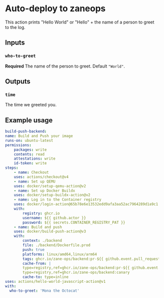 # Auto-deploy to zaneops 

This action prints "Hello World" or "Hello" + the name of a person to greet to the log.

## Inputs

### `who-to-greet`

**Required** The name of the person to greet. Default `"World"`.

## Outputs

### `time`

The time we greeted you.

## Example usage

```yaml
build-push-backend:
name: Build and Push your image
runs-on: ubuntu-latest
permissions:
    packages: write
    contents: read
    attestations: write
    id-token: write
steps:
    - name: Checkout
    uses: actions/checkout@v4
    - name: Set up QEMU
    uses: docker/setup-qemu-action@v2
    - name: Set up Docker Buildx
    uses: docker/setup-buildx-action@v2
    - name: Log in to the Container registry
    uses: docker/login-action@65b78e6e13532edd9afa3aa52ac7964289d1a9c1
    with:
        registry: ghcr.io
        username: ${{ github.actor }}
        password: ${{ secrets.CONTAINER_REGISTRY_PAT }}
    - name: Build and push
    uses: docker/build-push-action@v3
    with:
        context: ./backend
        file: ./backend/Dockerfile.prod
        push: true
        platforms: linux/amd64,linux/arm64
        tags: ghcr.io/zane-ops/backend:pr-${{ github.event.pull_request.number }},ghcr.io/zane-ops/backend:${{ github.sha }}
        cache-from: |
        type=registry,ref=ghcr.io/zane-ops/backend:pr-${{ github.event.pull_request.number }}
        type=registry,ref=ghcr.io/zane-ops/backend:canary
        cache-to: type=inline
uses: actions/hello-world-javascript-action@v1
with:
  who-to-greet: 'Mona the Octocat'
```
